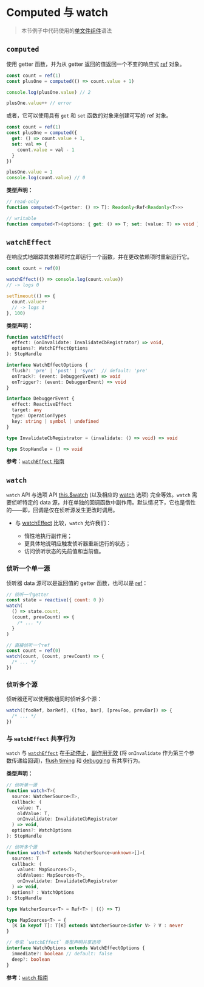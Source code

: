 # Computed 与 watch

> 本节例子中代码使用的[单文件组件](../guide/single-file-component.html)语法

## `computed`

使用 getter 函数，并为从 getter 返回的值返回一个不变的响应式 [ref](./refs-api.html#ref) 对象。

```js
const count = ref(1)
const plusOne = computed(() => count.value + 1)

console.log(plusOne.value) // 2

plusOne.value++ // error
```

或者，它可以使用具有 `get` 和 `set` 函数的对象来创建可写的 ref 对象。

```js
const count = ref(1)
const plusOne = computed({
  get: () => count.value + 1,
  set: val => {
    count.value = val - 1
  }
})

plusOne.value = 1
console.log(count.value) // 0
```

**类型声明：**

```ts
// read-only
function computed<T>(getter: () => T): Readonly<Ref<Readonly<T>>>

// writable
function computed<T>(options: { get: () => T; set: (value: T) => void }): Ref<T>
```

## `watchEffect`

在响应式地跟踪其依赖项时立即运行一个函数，并在更改依赖项时重新运行它。

```js
const count = ref(0)

watchEffect(() => console.log(count.value))
// -> logs 0

setTimeout(() => {
  count.value++
  // -> logs 1
}, 100)
```

**类型声明：**

```ts
function watchEffect(
  effect: (onInvalidate: InvalidateCbRegistrator) => void,
  options?: WatchEffectOptions
): StopHandle

interface WatchEffectOptions {
  flush?: 'pre' | 'post' | 'sync'  // default: 'pre'
  onTrack?: (event: DebuggerEvent) => void
  onTrigger?: (event: DebuggerEvent) => void
}

interface DebuggerEvent {
  effect: ReactiveEffect
  target: any
  type: OperationTypes
  key: string | symbol | undefined
}

type InvalidateCbRegistrator = (invalidate: () => void) => void

type StopHandle = () => void
```

**参考**：[`watchEffect` 指南](../guide/reactivity-computed-watchers.html#watcheffect)

## `watch`

 `watch` API 与选项 API [this.$watch](./instance-methods.html#watch) (以及相应的 [watch](./options-data.html#watch) 选项) 完全等效。`watch` 需要侦听特定的 data 源，并在单独的回调函数中副作用。默认情况下，它也是惰性的——即，回调是仅在侦听源发生更改时调用。

- 与 [watchEffect](#watcheffect) 比较，`watch` 允许我们：

  - 惰性地执行副作用；
  - 更具体地说明应触发侦听器重新运行的状态；
  - 访问侦听状态的先前值和当前值。

### 侦听一个单一源

侦听器 data 源可以是返回值的 getter 函数，也可以是 [ref](./refs-api.html#ref)：


```js
// 侦听一个getter
const state = reactive({ count: 0 })
watch(
  () => state.count,
  (count, prevCount) => {
    /* ... */
  }
)

// 直接侦听一个ref
const count = ref(0)
watch(count, (count, prevCount) => {
  /* ... */
})
```

### 侦听多个源

侦听器还可以使用数组同时侦听多个源：

```js
watch([fooRef, barRef], ([foo, bar], [prevFoo, prevBar]) => {
  /* ... */
})
```

### 与 `watchEffect` 共享行为

`watch` 与 [`watchEffect`](#watcheffect) 在[手动停止](../guide/reactivity-computed-watchers.html#停止侦听)，[副作用无效](../guide/reactivity-computed-watchers.html#清除副作用) (将 `onInvalidate` 作为第三个参数传递给回调)，[flush timing](../guide/reactivity-computed-watchers.html#副作用刷新时机) 和 [debugging](../guide/reactivity-computed-watchers.html#侦听器调试) 有共享行为。

**类型声明：**

```ts
// 侦听单一源
function watch<T>(
  source: WatcherSource<T>,
  callback: (
    value: T,
    oldValue: T,
    onInvalidate: InvalidateCbRegistrator
  ) => void,
  options?: WatchOptions
): StopHandle

// 侦听多个源
function watch<T extends WatcherSource<unknown>[]>(
  sources: T
  callback: (
    values: MapSources<T>,
    oldValues: MapSources<T>,
    onInvalidate: InvalidateCbRegistrator
  ) => void,
  options? : WatchOptions
): StopHandle

type WatcherSource<T> = Ref<T> | (() => T)

type MapSources<T> = {
  [K in keyof T]: T[K] extends WatcherSource<infer V> ? V : never
}

// 参见 `watchEffect` 类型声明共享选项
interface WatchOptions extends WatchEffectOptions {
  immediate?: boolean // default: false
  deep?: boolean
}
```

**参考**：[`watch` 指南](../guide/reactivity-computed-watchers.html#watch)
